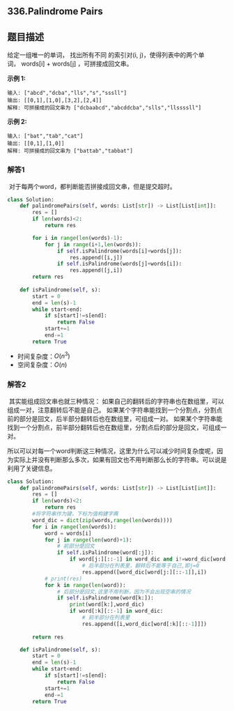 ## 336.Palindrome Pairs

## 题目描述

给定一组唯一的单词， 找出所有不同 的索引对(i, j)，使得列表中的两个单词， words[i] + words[j] ，可拼接成回文串。

**示例 1:**

```
输入: ["abcd","dcba","lls","s","sssll"]
输出: [[0,1],[1,0],[3,2],[2,4]] 
解释: 可拼接成的回文串为 ["dcbaabcd","abcddcba","slls","llssssll"]
```

**示例 2:**

```
输入: ["bat","tab","cat"]
输出: [[0,1],[1,0]] 
解释: 可拼接成的回文串为 ["battab","tabbat"]
```



### 解答1

​	对于每两个word，都判断能否拼接成回文串，但是提交超时。

```python
class Solution:
    def palindromePairs(self, words: List[str]) -> List[List[int]]:
        res = []
        if len(words)<2:
            return res

        for i in range(len(words)-1):
            for j in range(i+1,len(words)):            
                if self.isPalindrome(words[i]+words[j]):
                    res.append([i,j])
                if self.isPalindrome(words[j]+words[i]):
                    res.append([j,i])
        return res
                    
    def isPalindrome(self, s):
        start = 0
        end = len(s)-1
        while start<end:
            if s[start]!=s[end]:
                return False
            start+=1
            end-=1
        return True
```



- 时间复杂度：$O(n^3)$
- 空间复杂度：$O(n)$ 



### 解答2

​	其实能组成回文串也就三种情况： 如果自己的翻转后的字符串也在数组里，可以组成一对，注意翻转后不能是自己。 如果某个字符串能找到一个分割点，分割点前的部分是回文，后半部分翻转后也在数组里，可组成一对。 如果某个字符串能找到一个分割点，前半部分翻转后也在数组里，分割点后的部分是回文，可组成一对。

​	所以可以对每一个word判断这三种情况，这里为什么可以减少时间复杂度呢，因为实际上并没有判断那么多次，如果有回文也不用判断那么长的字符串。可以说是利用了关键信息。

```python
class Solution:
    def palindromePairs(self, words: List[str]) -> List[List[int]]:
        res = []
        if len(words)<2:
            return res
        #将字符串作为键，下标为值构建字典
        word_dic = dict(zip(words,range(len(words))))
        for i in range(len(words)):
            word = words[i]
            for j in range(len(word)+1):
                # 前部分是回文
                if self.isPalindrome(word[:j]):
                    if word[j:][::-1] in word_dic and i!=word_dic[word[j:][::-1]]:
                        # 后半部分在列表里，翻转后不能等于自己,即j=0
                        res.append([word_dic[word[j:][::-1]],i])
            # print(res)
            for k in range(len(word)):
                # 后部分是回文,这里不用判断，因为不会出现空串的情况
                if self.isPalindrome(word[k:]):
                    print(word[k:],word_dic)
                    if word[:k][::-1] in word_dic:
                        # 前半部分在列表里
                        res.append([i,word_dic[word[:k][::-1]]])
                
        return res

    def isPalindrome(self, s):
        start = 0
        end = len(s)-1
        while start<end:
            if s[start]!=s[end]:
                return False
            start+=1
            end-=1
        return True
```

